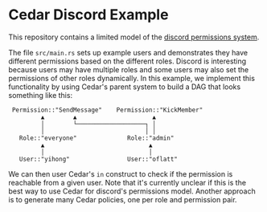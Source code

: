 # Cedar Discord Example

This repository contains a limited model of the [discord permissions system](https://support.discord.com/hc/en-us/articles/206029707-Setting-Up-Permissions-FAQ).


The file `src/main.rs` sets up example users and demonstrates they have different permissions based on the different roles.
Discord is interesting because users may have multiple roles and some users may also set the permissions of other roles dynamically.
In this example, we implement this functionality by using
Cedar's parent system to build a DAG that looks something like this:

```
 Permission::"SendMessage"    Permission::"KickMember" 
         ▲        ▲                     ▲              
         │        └───────────────────┐ │              
         │                            │ │              
   Role::"everyone"              Role::"admin"         
         ▲                             ▲
         │                             │
   User::"yihong"                User::"oflatt"
```


We can then user Cedar's `in` construct to check if the permission
is reachable from a given user.
Note that it's currently unclear if this is the best way to use
Cedar for discord's permissions model. Another approach is to generate
many Cedar policies, one per role and permission pair.